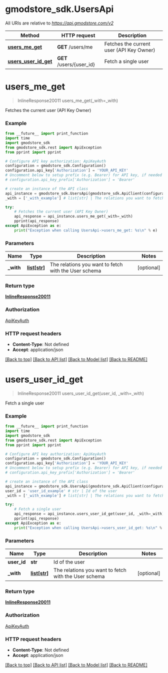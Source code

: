# gmodstore_sdk.UsersApi

All URIs are relative to *https://api.gmodstore.com/v2*

Method | HTTP request | Description
------------- | ------------- | -------------
[**users_me_get**](UsersApi.md#users_me_get) | **GET** /users/me | Fetches the current user (API Key Owner)
[**users_user_id_get**](UsersApi.md#users_user_id_get) | **GET** /users/{user_id} | Fetch a single user

# **users_me_get**
> InlineResponse20011 users_me_get(_with=_with)

Fetches the current user (API Key Owner)

### Example
```python
from __future__ import print_function
import time
import gmodstore_sdk
from gmodstore_sdk.rest import ApiException
from pprint import pprint

# Configure API key authorization: ApiKeyAuth
configuration = gmodstore_sdk.Configuration()
configuration.api_key['Authorization'] = 'YOUR_API_KEY'
# Uncomment below to setup prefix (e.g. Bearer) for API key, if needed
# configuration.api_key_prefix['Authorization'] = 'Bearer'

# create an instance of the API class
api_instance = gmodstore_sdk.UsersApi(gmodstore_sdk.ApiClient(configuration))
_with = ['_with_example'] # list[str] | The relations you want to fetch with the User schema (optional)

try:
    # Fetches the current user (API Key Owner)
    api_response = api_instance.users_me_get(_with=_with)
    pprint(api_response)
except ApiException as e:
    print("Exception when calling UsersApi->users_me_get: %s\n" % e)
```

### Parameters

Name | Type | Description  | Notes
------------- | ------------- | ------------- | -------------
 **_with** | [**list[str]**](str.md)| The relations you want to fetch with the User schema | [optional] 

### Return type

[**InlineResponse20011**](InlineResponse20011.md)

### Authorization

[ApiKeyAuth](../README.md#ApiKeyAuth)

### HTTP request headers

 - **Content-Type**: Not defined
 - **Accept**: application/json

[[Back to top]](#) [[Back to API list]](../README.md#documentation-for-api-endpoints) [[Back to Model list]](../README.md#documentation-for-models) [[Back to README]](../README.md)

# **users_user_id_get**
> InlineResponse20011 users_user_id_get(user_id, _with=_with)

Fetch a single user

### Example
```python
from __future__ import print_function
import time
import gmodstore_sdk
from gmodstore_sdk.rest import ApiException
from pprint import pprint

# Configure API key authorization: ApiKeyAuth
configuration = gmodstore_sdk.Configuration()
configuration.api_key['Authorization'] = 'YOUR_API_KEY'
# Uncomment below to setup prefix (e.g. Bearer) for API key, if needed
# configuration.api_key_prefix['Authorization'] = 'Bearer'

# create an instance of the API class
api_instance = gmodstore_sdk.UsersApi(gmodstore_sdk.ApiClient(configuration))
user_id = 'user_id_example' # str | Id of the user
_with = ['_with_example'] # list[str] | The relations you want to fetch with the User schema (optional)

try:
    # Fetch a single user
    api_response = api_instance.users_user_id_get(user_id, _with=_with)
    pprint(api_response)
except ApiException as e:
    print("Exception when calling UsersApi->users_user_id_get: %s\n" % e)
```

### Parameters

Name | Type | Description  | Notes
------------- | ------------- | ------------- | -------------
 **user_id** | **str**| Id of the user | 
 **_with** | [**list[str]**](str.md)| The relations you want to fetch with the User schema | [optional] 

### Return type

[**InlineResponse20011**](InlineResponse20011.md)

### Authorization

[ApiKeyAuth](../README.md#ApiKeyAuth)

### HTTP request headers

 - **Content-Type**: Not defined
 - **Accept**: application/json

[[Back to top]](#) [[Back to API list]](../README.md#documentation-for-api-endpoints) [[Back to Model list]](../README.md#documentation-for-models) [[Back to README]](../README.md)

